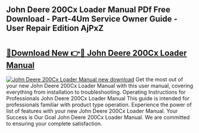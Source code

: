 ## John Deere 200Cx Loader Manual PDf Free Download - Part-4Um Service Owner Guide - User Repair Edition AjPxZ

# <h2><a href="http://bc95181.oget.top/?id=John+Deere+200Cx+Loader+Manual">🔗Download New 👉🔴 John Deere 200Cx Loader Manual</a></h2>

[![John Deere 200Cx Loader Manual new download](https://i.imgur.com/5g1atiW.png)](http://bc95181.oget.top/?id=John+Deere+200Cx+Loader+Manual)
Get the most out of your new John Deere 200Cx Loader Manual with this user manual, covering everything from installation to troubleshooting. Operating Instructions for Professionals John Deere 200Cx Loader Manual This guide is intended for professionals familiar with product type operation. Experience the power of list of features with your new John Deere 200Cx Loader Manual. Your Success is Our Goal John Deere 200Cx Loader Manual. We are committed to ensuring your complete satisfaction.
